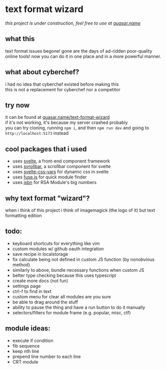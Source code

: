 # text format wizard

*this project is under construction, feel free to use at [quasar.name](https://quasar.name/text-format-wizard)*

## what this

text format issues begone!
gone are the days of ad-ridden poor-quality online tools! now you can do it in one place and in a more powerful manner.

## what about cyberchef?

i had no idea that cyberchef existed before making this<br>
this is not a replacement for cyberchef nor a competitor

## try now

it can be found at [quasar.name/text-format-wizard](https://quasar.name/text-format-wizard/)<br>
if it's not working, it's because my server crashed probably<br>
you can try cloning, running `npm i`, and then `npm run dev` and going to `http://localhost:5173` instead

## cool packages that i used

- uses [svelte](https://svelte.dev/), a front-end component framework
- uses [svrollbar](https://github.com/daylilyfield/svrollbar), a scrollbar component for svelte
- uses [svelte-css-vars](https://github.com/kaisermann/svelte-css-vars) for dynamic css in svelte
- uses [fuse.js](https://fusejs.io/) for quick module finder
- uses [jsbn](https://github.com/andyperlitch/jsbn) for RSA Module's big numbers

## why text format "wizard"?

when i think of this project i think of imagemagick (the logo of it) but text formatting edition

## todo:
- keyboard shortcuts for everything like vim
- custom modules w/ github oauth integration
- save recipe in localstorage
- fix calculate being not defined in custom JS function (by nonobvious method)
- similarly to above, bundle necessary functions when custom JS
- better type checking because this uses typescript
- create more docs (not fun)
- settings page
- ctrl-f to find in text
- custom menu for clear all modules are you sure
- be able to drag around the stuff
- ability to pause the thing and have a run button to do it manually
- selectors/filters for module frame (e.g. popular, misc, ctf)

## module ideas:
- execute if condition
- fib sequence
- keep nth line
- prepend line number to each line
- CRT module
